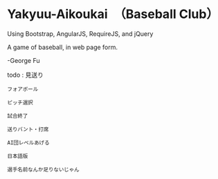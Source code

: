 Yakyuu-Aikoukai　（Baseball Club）
===============

Using Bootstrap, AngularJS, RequireJS, and jQuery

A game of baseball, in web page form.

-George Fu

todo :
    見送り

    フォアボール

    ピッチ選択

    試合終了

    送りバント・打席

    AI団レベルあげる

    日本語版

    選手名前なんか足りないじゃん